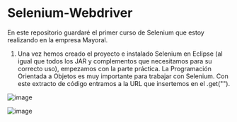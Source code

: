 # Selenium-Webdriver

En este repositorio guardaré el primer curso de Selenium que estoy realizando en la empresa Mayoral. 

1. Una vez hemos creado el proyecto e instalado Selenium en Eclipse (al igual que todos los JAR y complementos que necesitamos para su correcto uso), empezamos con la parte práctica. La Programación Orientada a Objetos es muy importante para trabajar con Selenium. 
Con este extracto de código entramos a la URL que insertemos en el .get("").

![image](https://user-images.githubusercontent.com/91873618/158797017-4f88e999-7529-4559-a7e7-f5b9dcb1d52e.png)

![image](https://user-images.githubusercontent.com/91873618/158797076-f07bb3a6-d505-4fbb-9e19-8e5a0ad3abda.png)
